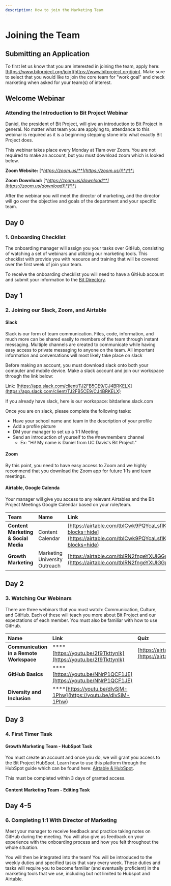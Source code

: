 ```yaml
---
description: How to join the Marketing Team
---
```


# Joining the Team

## Submitting an Application

To first let us know that you are interested in joining the team, apply here: [https://www.bitproject.org/join](https://www.bitproject.org/join). Make sure to select that you would like to join the core team for "work goal" and check marketing when asked for your team\(s\) of interest.

## Welcome Webinar

### Attending the Introduction to Bit Project Webinar

Daniel, the president of Bit Project, will give an introduction to Bit Project in general. No matter what team you are applying to, attendance to this webinar is required as it is a beginning stepping stone into what exactly Bit Project does.

This webinar takes place every Monday at 11am over Zoom. You are not required to make an account, but you must download zoom which is looked below.

**Zoom Website:** [**https://zoom.us/**](https://zoom.us/)\*\*\*\*

**Zoom Download:** [**https://zoom.us/download**](https://zoom.us/download)\*\*\*\*

After the webinar you will meet the director of marketing, and the director will go over the objective and goals of the department and your specific team.

## Day 0

### 1. Onboarding Checklist

The onboarding manager will  assign you your tasks over GitHub, consisting of watching a set of webinars and utilizing our marketing tools. This checklist with provide you with resource and training that will be covered over the first week of join your team.

To receive the onboarding checklist you will need to have a GitHub account and submit your information to the [Bit Directory](https://airtable.com/shrFZKfAcYcnunw20).

## Day 1

### 2. Joining our Slack, Zoom, and Airtable

#### Slack

Slack is our form of team communication. Files, code, information, and much more can be shared easily to members of the team through instant messaging. Multiple channels are created to communicate while having easy access to private messaging to anyone on the team. All important information and conversations will most likely take place on slack

Before making an account, you must download slack onto both your computer and mobile device. Make a slack account and join our workspace through the link below:

Link: [https://app.slack.com/client/TJ2FB5CE9/CJ4BRKELX](https://app.slack.com/client/TJ2FB5CE9/CJ4BRKELX)

If you already have slack, here is our workspace: bitdarlene.slack.com

Once you are on slack, please complete the following tasks:

* Have your school name and team in the description of your profile
* Add a profile picture 
* DM your manager to set up a 1:1 Meeting
* Send an introduction of yourself to the \#newmembers channel
  * Ex: "Hi! My name is Daniel from UC Davis's Bit Project." 

#### Zoom

By this point, you need to have easy access to Zoom and we highly recommend that you download the Zoom app for future 1:1s and team meetings. 

#### Airtable, Google Calenda

Your manager will give you access to any relevant Airtables and the Bit Project Meetings Google Calendar based on your role/team.

| Team | Name | Link |
| :--- | :--- | :--- |
| **Content Marketing & Social Media** | Content Calendar | [https://airtable.com/tblCwk9PQYcaLsflK/viwfJBUDoae8txZNX?blocks=hide](https://airtable.com/tblCwk9PQYcaLsflK/viwfJBUDoae8txZNX?blocks=hide) |
| **Growth Marketing** | Marketing University Outreach | [https://airtable.com/tblRN2fngeYXUlGGp](https://airtable.com/tblRN2fngeYXUlGGp) |

## Day 2

### 3. Watching Our Webinars

There are three webinars that you must watch: Communication, Culture, and GitHub. Each of these will teach you more about Bit Project and our expectations of each member. You must also be familiar with how to use GitHub.

| Name | Link | Quiz |
| :--- | :--- | :--- |
| **Communication in a Remote Workspace**  | \*\*\*\*[https://youtu.be/2f9TkttynIk](https://youtu.be/2f9TkttynIk) | [https://airtable.com/shr31V9xdVRxOffMA](https://airtable.com/shr31V9xdVRxOffMA) |
| **GitHub Basics** | \*\*\*\*[https://youtu.be/NNrP1QCF1JE](https://youtu.be/NNrP1QCF1JE) |  |
| **Diversity and Inclusion** | \*\*\*\*[https://youtu.be/dIvSjM-1Phw](https://youtu.be/dIvSjM-1Phw) |  |

## Day 3

### 4. First Timer Task

#### Growth Marketing Team - HubSpot Task

You must create an account and once you do, we will grant you access to the Bit Project HubSpot. Learn how to use this platform through the HubSpot guide which can be found here: [Airtable & HubSpot](how-tos/airtable-and-hubspot.md).

This must be completed within 3 days of granted access.

#### Content Marketing Team - Editing Task

## Day 4-5

### 6. Completing 1:1 With Director of Marketing

Meet your manager to receive feedback and practice taking notes on GitHub during the meeting. You will also give us feedback on your experience with the onboarding process and how you felt throughout the whole situation.

You will then be integrated into the team! You will be introduced to the weekly duties and specified tasks that vary every week. These duties and tasks will require you to become familiar \(and eventually proficient\) in the marketing tools that we use, including but not limited to Hubspot and Airtable.

